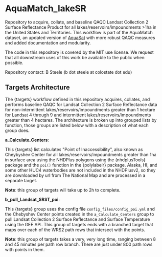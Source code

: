 # AquaMatch_lakeSR

Repository to acquire, collate, and baseline QAQC Landsat Collection 2 Surface 
Reflectance Product for all lakes/reservoirs/impoundments \>1ha in the United States
and Territories. This workflow is part of the AquaMatch dataset, an updated version
of [AquaSat](https://agupubs.onlinelibrary.wiley.com/doi/10.1029/2019WR024883) 
with more robust QAQC measures and added documentation and modularity. 

The code in this repository is covered by the MIT use license. We request that 
all downstream uses of this work be available to the public when possible.

Repository contact: B Steele (b dot steele at colostate dot edu)

## Targets Architecture

The {targets} workflow defined in this repository acquires, collates, and performs 
baseline QAQC for Landsat Collection 2 Surface Reflectance data for non-intermittent 
lakes/reservoirs/impoundments greater than 1 hectare for Landsat 4 through 9 and
intermittent lakes/reservoirs/impoundments greater than 4 hectares. 
The architecture is broken up into grouped lists by function, those groups are 
listed below with a description of what each group does.

**a_Calculate_Centers**:

This {targets} list calculates "Point of Inaccessibility", also known as Cheybyshev 
Center for all lakes/reservoirs/impoundments greater than 1ha in surface area 
using the NHDPlus polygons using the {nhdplusTools} package and the `poi()` 
function in the {polylabelr} package. Alaska, HI, and some other HUC4 waterbodies 
are not included in the NHDPlusv2, so they are downloaded by url from The 
National Map and are processed in a separate target. 

**Note**: this group of targets will take up to 2h to complete.


**b_pull_Landsat_SRST_poi**:

This {targets} group uses the config file `config_files/config_poi.yml` and the 
Chebyshev Center points created in the `a_Calculate_Centers` group to pull 
Landsat Collection 2 Surface Reflectance and Surface Temperature using the GEE
API. This group of targets ends with a branched target that maps over each of the WRS2
path rows that intersect with the points. 

**Note**: this group of targets takes
a very, very long time, ranging between 8 and 45 minutes per path row branch. 
There are just under 800 path rows with points in them.
